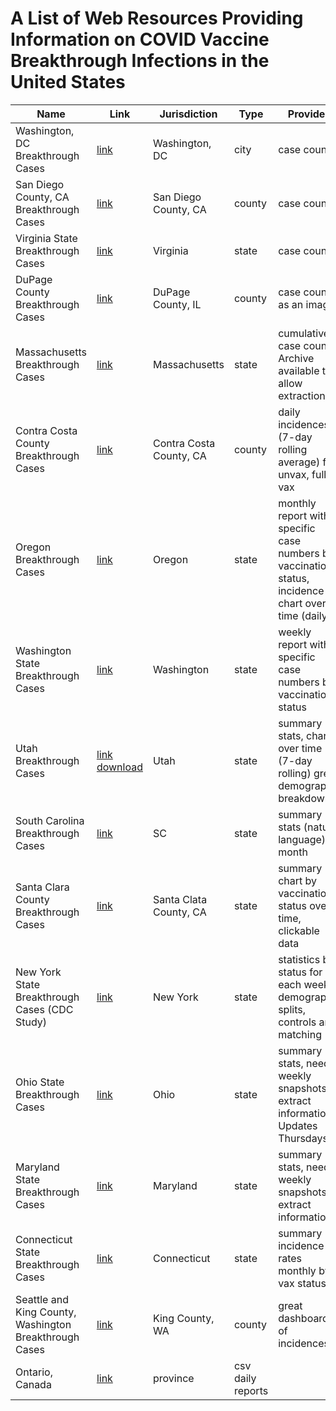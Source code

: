 # A List of Web Resources Providing Information on COVID Vaccine Breakthrough Infections in the United States


|   Name    | Link | Jurisdiction | Type |  Provides |
| ----------- | ----------- |----------- | ----------- | ----------- |
|   Washington, DC Breakthrough Cases  |  [link](https://coronavirus.dc.gov/data/vaccination)|  Washington, DC          | city |  case counts|
| San Diego County, CA Breakthrough Cases | [link](https://www.sandiegocounty.gov/content/dam/sdc/hhsa/programs/phs/Epidemiology/COVID-19%20Case%20Summary%20by%20Vaccination%20Status.pdf) | San Diego County, CA | county |  case counts |
| Virginia State Breakthrough Cases | [link](https://www.vdh.virginia.gov/coronavirus/covid-19-data-insights/covid-19-cases-by-vaccination-status/)| Virginia  | state | case counts
|   DuPage County Breakthrough Cases  |  [link](https://www.dupagehealth.org/610/DuPage-County-COVID-19-Dashboard)        |  DuPage County, IL         | county |  case counts as an image|
|   Massachusetts Breakthrough Cases  |  [link](https://www.mass.gov/info-details/massachusetts-covid-19-vaccination-data-and-updates#daily-covid-19-vaccine-report-)        |  Massachusetts         | state |  cumulative case counts. Archive available to allow extraction|
|   Contra Costa County Breakthrough Cases  |  [link](https://www.coronavirus.cchealth.org/vaccine-dashboard)        |  Contra Costa County, CA         | county |   daily incidences (7-day rolling average) for unvax, fully vax|
|   Oregon Breakthrough Cases  |  [link](https://www.oregon.gov/oha/covid19/Documents/DataReports/Breakthrough-Report-08-2021.pdf)        |  Oregon         | state |   monthly report with specific case numbers by vaccination status, incidence chart over time (daily?)|
|   Washington State Breakthrough Cases  |  [link](https://www.doh.wa.gov/Emergencies/COVID19/DataDashboard#heading58074)        |  Washington         | state |   weekly report with specific case numbers by vaccination status|
|   Utah Breakthrough Cases  |  [link](https://coronavirus-dashboard.utah.gov/risk.html) [download](https://coronavirus-dashboard.utah.gov/Utah_COVID19_data.zip)        |  Utah        | state |  summary stats, chart over time (7-day rolling) great demographic breakdown|
|   South Carolina Breakthrough Cases  |  [link](https://scdhec.gov/covid19/covid-19-vaccine/cases-hospitalizations-deaths-among-not-fully-vaccinated) |  SC        | state |  summary stats (natural language) by month|
|   Santa Clara County Breakthrough Cases  |  [link](https://covid19.sccgov.org/dashboard-case-rates-vaccination-status)        |  Santa Clata County, CA         | state |  summary chart by vaccination status over time, clickable data |
|  New York State Breakthrough Cases (CDC Study)  |  [link](https://www.cdc.gov/mmwr/volumes/70/wr/mm7034e1.htm)        |  New York        | state |  statistics by status for each week, demographic splits, controls and matching |
|  Ohio State Breakthrough Cases  |  [link](https://coronavirus.ohio.gov/wps/portal/gov/covid-19/dashboards/covid-19-vaccine/breakthrough-dashboard)        |  Ohio        | state |  summary stats, needs weekly snapshots to extract information. Updates Thursdays |
|  Maryland State Breakthrough Cases  |  [link](https://coronavirus.maryland.gov)        |  Maryland        | state |  summary stats, needs weekly snapshots to extract information. |
|  Connecticut State Breakthrough Cases  |  [link](https://portal.ct.gov/-/media/Coronavirus/CTDPHCOVID19summary8192021.pdf)        |  Connecticut        | state |  summary incidence rates monthly by vax status |
|  Seattle and King County, Washington Breakthrough Cases  |  [link](https://kingcounty.gov/depts/health/covid-19/data/vaccination-outcomes.aspx)        |  King County, WA        | county |  great dashboard of incidences |
| Ontario, Canada |[link](https://data.ontario.ca/dataset/covid-19-vaccine-data-in-ontario/resource/eed63cf2-83dd-4598-b337-b288c0a89a16)| province | csv daily reports| 




